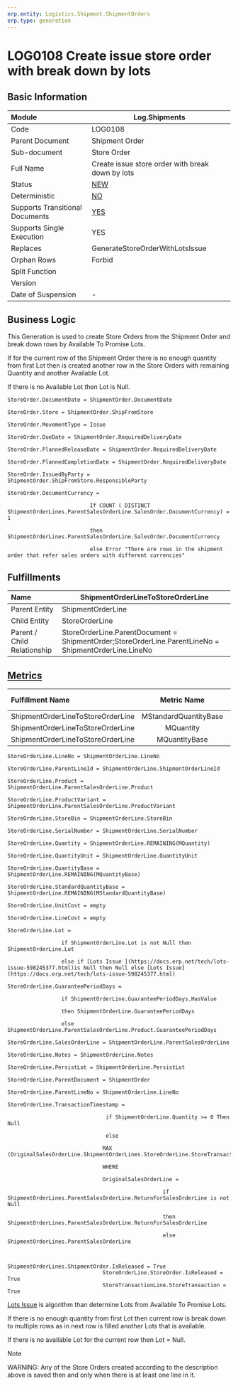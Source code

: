```yaml
---
erp.entity: Logistics.Shipment.ShipmentOrders
erp.type: generation
---
```


# LOG0108 Create issue store order with break down by lots

## Basic Information

| Module                          | Log.Shipments                                                |
| :------------------------------ | ------------------------------------------------------------ |
| Code                            | LOG0108                                                      |
| Parent Document                 | Shipment Order                                               |
| Sub-document                    | Store Order                                                  |
| Full Name                       | Create issue store order with break down by lots             |
| Status                          | [NEW](https://enterpriseone.atlassian.net/wiki/spaces/techdoc/pages/215777330/Generation+Procedures+Lifetime+Stages) |
| Deterministic                   | [NO](https://confluence.erp.net/display/techdoc/Document+Generation+And+Transitional+Documents) |
| Supports Transitional Documents | [YES](https://confluence.erp.net/display/techdoc/Document+Generation+And+Transitional+Documents) |
| Supports Single Execution       | YES                                                          |
| Replaces                        | GenerateStoreOrderWithLotsIssue                              |
| Orphan Rows                     | Forbid                                                       |
| Split Function                  |                                                              |
| Version                         |                                  |
| Date of Suspension              | -                                                            |

##  Business Logic

This Generation is used to create Store Orders from the Shipment Order and break down rows by Available To Promise Lots.

If for the current row of the Shipment Order there is no enough quantity from first Lot then is created another row in the Store Orders with remaining Quantity and another Available Lot.

If there is no Available Lot then Lot is Null.

```
StoreOrder.DocumentDate = ShipmentOrder.DocumentDate

StoreOrder.Store = ShipmentOrder.ShipFromStore

StoreOrder.MovementType = Issue

StoreOrder.DueDate = ShipmentOrder.RequiredDeliveryDate

StoreOrder.PlannedReleaseDate = ShipmentOrder.RequiredDeliveryDate

StoreOrder.PlannedCompletionDate = ShipmentOrder.RequiredDeliveryDate

StoreOrder.IssuedByParty = ShipmentOrder.ShipFromStore.ResponsibleParty

StoreOrder.DocumentCurrency =  

​                          If COUNT ( DISTINCT ShipmentOrderLines.ParentSalesOrderLine.SalesOrder.DocumentCurrency) = 1

​                          then ShipmentOrderLines.ParentSalesOrderLine.SalesOrder.DocumentCurrency

​                          else Error "There are rows in the shipment order that refer sales orders with different currencies"
```

## Fulfillments

| Name                        | ShipmentOrderLineToStoreOrderLine                            |
| :-------------------------- | ------------------------------------------------------------ |
| Parent Entity               | ShipmentOrderLine                                            |
| Child Entity                | StoreOrderLine                                               |
| Parent / Child Relationship | StoreOrderLine.ParentDocument = ShipmentOrder;StoreOrderLine.ParentLineNo = ShipmentOrderLine.LineNo |

## [Metrics](../reference/metrics.md)

| Fulfillment Name                  |      Metric Name      |               Measurement Unit                | Parent Value                           | Child Value                         | New Record |
| :-------------------------------- | :-------------------: | :-------------------------------------------: | :------------------------------------- | :---------------------------------- | :--------- |
| ShipmentOrderLineToStoreOrderLine | MStandardQuantityBase | ShipmentOrderLine.Product.BaseMeasurementUnit | ShipmentOrderLine.StandardQuantityBase | StoreOrderLine.StandardQuantityBase | YES        |
| ShipmentOrderLineToStoreOrderLine |       MQuantity       |        ShipmentOrderLine.QuantityUnit         | ShipmentOrderLine.Quantity             | StoreOrderLine.Quantity             | NO         |
| ShipmentOrderLineToStoreOrderLine |     MQuantityBase     | ShipmentOrderLine.Product.BaseMeasurementUnit | ShipmentOrderLine.QuantityBase         | StoreOrderLine.QuantityBase         | NO         |

```
StoreOrderLine.LineNo = ShipmentOrderLine.LineNo

StoreOrderLine.ParentLineId = ShipmentOrderLine.ShipmentOrderLineId

StoreOrderLine.Product = ShipmentOrderLine.ParentSalesOrderLine.Product

StoreOrderLine.ProductVariant = ShipmentOrderLine.ParentSalesOrderLine.ProductVariant

StoreOrderLine.StoreBin = ShipmentOrderLine.StoreBin

StoreOrderLine.SerialNumber = ShipmentOrderLine.SerialNumber

StoreOrderLine.Quantity = ShipmentOrderLine.REMAINING(MQuantity)

StoreOrderLine.QuantityUnit = ShipmentOrderLine.QuantityUnit

StoreOrderLine.QuantityBase = ShipmentOrderLine.REMAINING(MQuantityBase)

StoreOrderLine.StandardQuantityBase = ShipmentOrderLine.REMAINING(MStandardQuantityBase)

StoreOrderLine.UnitCost = empty

StoreOrderLine.LineCost = empty

StoreOrderLine.Lot =

​                 if ShipmentOrderLine.Lot is not Null then ShipmentOrderLine.Lot

​                 else if [Lots Issue ](https://docs.erp.net/tech/lots-issue-598245377.html)is Null then Null else [Lots Issue](https://docs.erp.net/tech/lots-issue-598245377.html)

StoreOrderLine.GuaranteePeriodDays =

​                 if ShipmentOrderLine.GuaranteePeriodDays.HasValue   

​                 then ShipmentOrderLine.GuaranteePeriodDays

​                 else ShipmentOrderLine.ParentSalesOrderLine.Product.GuaranteePeriodDays

StoreOrderLine.SalesOrderLine = ShipmentOrderLine.ParentSalesOrderLine

StoreOrderLine.Notes = ShipmentOrderLine.Notes

StoreOrderLine.PersistLot = ShipmentOrderLine.PersistLot

StoreOrderLine.ParentDocument = ShipmentOrder

StoreOrderLine.ParentLineNo = ShipmentOrderLine.LineNo

StoreOrderLine.TransactionTimestamp = 

​                               if ShipmentOrderLine.Quantity >= 0 Then Null

​                               else

​                              MAX (OriginalSalesOrderLine.ShipmentOrderLines.StoreOrderLine.StoreTransactionLine.TransactionTimestamp)

​                              WHERE

​                              OriginalSalesOrderLine =

​                                                 if ShipmentOrderLines.ParentSalesOrderLine.ReturnForSalesOrderLine is not Null

​                                                 then ShipmentOrderLines.ParentSalesOrderLine.ReturnForSalesOrderLine

​                                                 else ShipmentOrderLines.ParentSalesOrderLine


                              ShipmentOrderLines.ShipmentOrder.IsReleased = True
                              StoreOrderLine.StoreOrder.IsReleased = True
                              StoreTransactionLine.StoreTransaction = True

```

[Lots Issue](https://docs.erp.net/tech/lots-issue-598245377.html) is algorithm than determine Lots from Available To Promise Lots.

If there is no enough quantity from first Lot then current row is break down to multiple rows as in next row is filled another Lots that is available.

If there is no available Lot for the current row then Lot = Null.

> [!Note]
> WARNING: Any of the Store Orders created according to the description above is saved then and only when there is at least one line in it.
